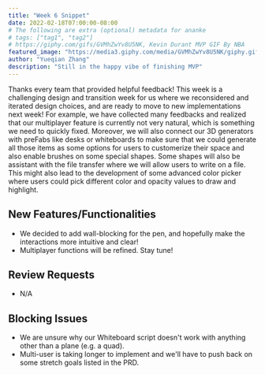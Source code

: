 ```yaml
---
title: "Week 6 Snippet"
date: 2022-02-18T07:00:00-08:00
# The following are extra (optional) metadata for ananke
# tags: ["tag1", "tag2"]
# https://giphy.com/gifs/GVMhZwYv8U5NK, Kevin Durant MVP GIF By NBA
featured_image: "https://media3.giphy.com/media/GVMhZwYv8U5NK/giphy.gif"
author: "Yueqian Zhang"
description: "Still in the happy vibe of finishing MVP"
---
```


Thanks every team that provided helpful feedback! This week is a challenging design and transition week for us where we reconsidered and iterated design choices, and are ready to move to new implementations next week! For example, we have collected many feedbacks and realized that our multiplayer feature is currently not very natural, which is something we need to quickly fixed. Moreover, we will also connect our 3D generators with preFabs like desks or whiteboards to make sure that we could generate all those items as some options for users to customerize their space and also enable brushes on some special shapes. Some shapes will also be assistant with the file transfer where we will allow users to write on a file. This might also lead to the development of some advanced color picker where users could pick different color and opacity values to draw and highlight. 

<!--more-->

## New Features/Functionalities

- We decided to add wall-blocking for the pen, and hopefully make the interactions more intuitive and clear!
- Multiplayer functions will be refined. Stay tune!

## Review Requests

- N/A

## Blocking Issues

- We are unsure why our Whiteboard script doesn't work with anything other than a plane (e.g. a quad).
- Multi-user is taking longer to implement and we'll have to push back on some stretch goals listed in the PRD.
